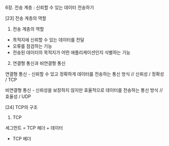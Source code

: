 6장. 전송 계층 : 신뢰할 수 있는 데이터 전송하기

[23] 전송 계층의 역할

1) 전송 계층의 역할
- 목적지에 신뢰할 수 있는 데이터를 전달
- 오류를 점검하는 기능
- 전송된 데이터의 목적지가 어떤 애플리케이션인지 식별하는 기능

2) 연결형 통신과 비연결형 통신

연결형 통신 - 신뢰할 수 있고 정확하게 데이터를 전송하는 통신 방식
// 신뢰성 / 정확성 / TCP

비연결형 통신 - 신뢰성을 보장하지 않지만 효율적으로 데이터를 전송하는 통신 방식
// 효율성 / UDP

[24] TCP의 구조

1) TCP

세그먼트 = TCP 헤더 + 데이터

* TCP 헤더
  